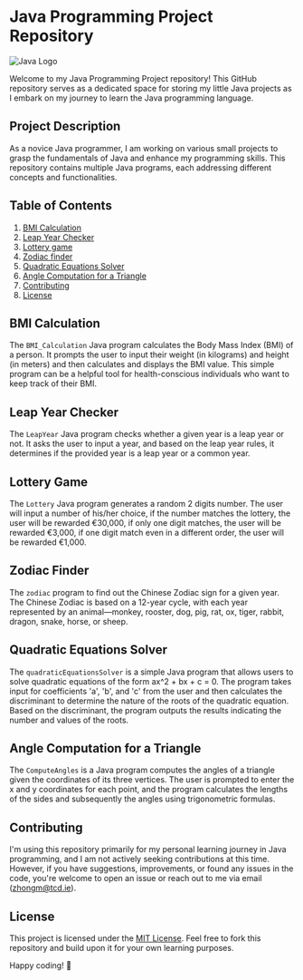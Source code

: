 # Java Programming Project Repository

![Java Logo](https://upload.wikimedia.org/wikipedia/de/e/e1/Java-Logo.svg)

Welcome to my Java Programming Project repository! This GitHub repository serves as a dedicated space for storing my little Java projects as I embark on my journey to learn the Java programming language.

## Project Description

As a novice Java programmer, I am working on various small projects to grasp the fundamentals of Java and enhance my programming skills. This repository contains multiple Java programs, each addressing different concepts and functionalities.

## Table of Contents

1. [BMI Calculation](#bmi-calculation)
2. [Leap Year Checker](#leap-year-checker)
3. [Lottery game](#Lottery)
4. [Zodiac finder](#zodiac)
5. [Quadratic Equations Solver](#quadraticEquationsSolver)
6. [Angle Computation for a Triangle](#ComputeAngles)
7. [Contributing](#contributing)
8. [License](#license)

## BMI Calculation

The `BMI_Calculation` Java program calculates the Body Mass Index (BMI) of a person. It prompts the user to input their weight (in kilograms) and height (in meters) and then calculates and displays the BMI value. This simple program can be a helpful tool for health-conscious individuals who want to keep track of their BMI.

## Leap Year Checker

The `LeapYear` Java program checks whether a given year is a leap year or not. It asks the user to input a year, and based on the leap year rules, it determines if the provided year is a leap year or a common year.

## Lottery Game

The `Lottery` Java program generates a random 2 digits number. The user will input a number of his/her choice, if the number matches the lottery, the user will be rewarded €30,000, if only one digit matches, the user will be rewarded €3,000, if one digit match even in a different order, the user will be rewarded €1,000.

## Zodiac Finder

The `zodiac` program to find out the Chinese Zodiac sign for a given year. The Chinese Zodiac is based on a 12-year cycle, with each year represented by an animal—monkey, rooster, dog, pig, rat, ox, tiger, rabbit, dragon, snake, horse, or sheep.

## Quadratic Equations Solver

The `quadraticEquationsSolver` is a simple Java program that allows users to solve quadratic equations of the form ax^2 + bx + c = 0. The program takes input for coefficients 'a', 'b', and 'c' from the user and then calculates the discriminant to determine the nature of the roots of the quadratic equation. Based on the discriminant, the program outputs the results indicating the number and values of the roots.

## Angle Computation for a Triangle

The `ComputeAngles` is a Java program computes the angles of a triangle given the coordinates of its three vertices. The user is prompted to enter the x and y coordinates for each point, and the program calculates the lengths of the sides and subsequently the angles using trigonometric formulas.


## Contributing

I'm using this repository primarily for my personal learning journey in Java programming, and I am not actively seeking contributions at this time. However, if you have suggestions, improvements, or found any issues in the code, you're welcome to open an issue or reach out to me via email (zhongm@tcd.ie).

## License

This project is licensed under the [MIT License](LICENSE). Feel free to fork this repository and build upon it for your own learning purposes.

Happy coding! :rocket:
